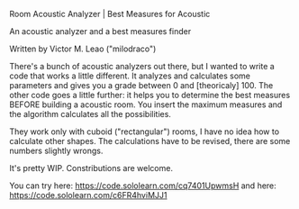 Room Acoustic Analyzer | Best Measures for Acoustic

An acoustic analyzer and a best measures finder

Written by Victor M. Leao ("milodraco")

There's a bunch of acoustic analyzers out there, but I wanted to write a code that works a little different. It analyzes and calculates some parameters and
gives you a grade between 0 and [theoricaly] 100.
The other code goes a little further: it helps you to determine the best measures BEFORE building a acoustic room. You insert the maximum measures and the
algorithm calculates all the possibilities.

They work only with cuboid ("rectangular") rooms, I have no idea how to calculate other shapes. The calculations have to be revised, there are some numbers
slightly wrongs.

It's pretty WIP. Constributions are welcome.

You can try here:
https://code.sololearn.com/cq7401UpwmsH
and here:
https://code.sololearn.com/c6FR4hviMJJ1

